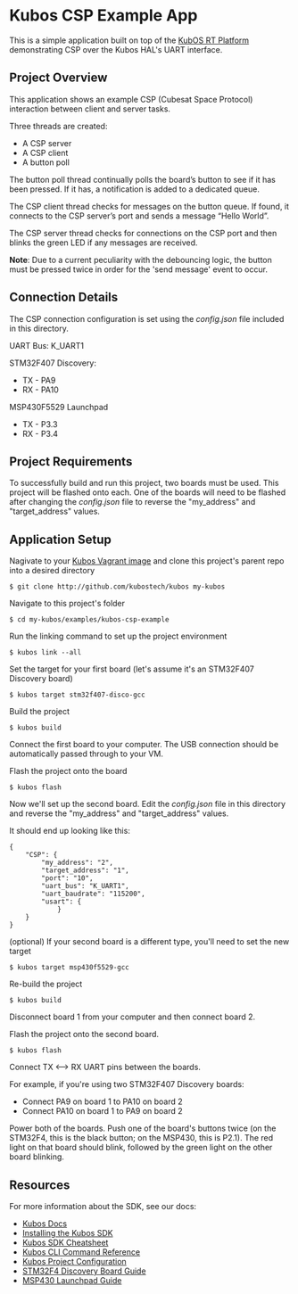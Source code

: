 # Kubos CSP Example App

This is a simple application built on top of the [KubOS RT Platform](https://github.com/kubostech/kubos/tree/master/kubos-rt) demonstrating CSP over the Kubos HAL's UART interface.

## Project Overview

This application shows an example CSP (Cubesat Space Protocol) interaction between client and server tasks.

Three threads are created:
  - A CSP server
  - A CSP client
  - A button poll

The button poll thread continually polls the board’s button to see if it has been pressed. If it has, a notification is added to a dedicated queue.

The CSP client thread checks for messages on the button queue. If found, it connects to the CSP server’s port and sends a message “Hello World”.

The CSP server thread checks for connections on the CSP port and then blinks the green LED if any messages are received.

**Note**: Due to a current peculiarity with the debouncing logic, the button must be pressed twice in order for the 'send message' event to occur.

## Connection Details

The CSP connection configuration is set using the *config.json* file included in this directory.

UART Bus: K_UART1

STM32F407 Discovery:
  - TX - PA9
  - RX - PA10

MSP430F5529 Launchpad
  - TX - P3.3
  - RX - P3.4
  
## Project Requirements

To successfully build and run this project, two boards must be used. This project will be flashed onto each.
One of the boards will need to be flashed after changing the *config.json* file to reverse the "my_address" and "target_address" 
values.

## Application Setup

Nagivate to your [Kubos Vagrant image](docs.kubos.co/sdk-installing.html) and clone this project's parent repo into a desired directory

    $ git clone http://github.com/kubostech/kubos my-kubos
    
Navigate to this project's folder

    $ cd my-kubos/examples/kubos-csp-example
    
Run the linking command to set up the project environment

    $ kubos link --all
    
Set the target for your first board (let's assume it's an STM32F407 Discovery board)

    $ kubos target stm32f407-disco-gcc
    
Build the project

    $ kubos build
    
Connect the first board to your computer. The USB connection should be automatically passed through to your VM.

Flash the project onto the board

    $ kubos flash
    
Now we'll set up the second board. Edit the *config.json* file in this directory and reverse the "my_address" and "target_address" values.

It should end up looking like this:

    {
        "CSP": {
            "my_address": "2",
            "target_address": "1",
            "port": "10",
            "uart_bus": "K_UART1",
            "uart_baudrate": "115200",
            "usart": {            
                }
        }
    }
    
(optional) If your second board is a different type, you'll need to set the new target

    $ kubos target msp430f5529-gcc

Re-build the project

    $ kubos build

Disconnect board 1 from your computer and then connect board 2.

Flash the project onto the second board.    

    $ kubos flash
    
Connect TX <--> RX UART pins between the boards.

For example, if you're using two STM32F407 Discovery boards:

  - Connect PA9 on board 1 to PA10 on board 2
  - Connect PA10 on board 1 to PA9 on board 2 

Power both of the boards. Push one of the board's buttons twice (on the STM32F4, this is the black button; on the MSP430, this is P2.1).
The red light on that board should blink, followed by the green light on the other board blinking.

## Resources

For more information about the SDK, see our docs:

- [Kubos Docs](http://docs.kubos.co)
- [Installing the Kubos SDK](http://docs.kubos.co/1.0.0/sdk-installing.html)
- [Kubos SDK Cheatsheet](http://docs.kubos.co/1.0.0/sdk-cheatsheet.html) 
- [Kubos CLI Command Reference](http://docs.kubos.co/sdk-reference.html) 
- [Kubos Project Configuration](http://docs.kubos.co/1.0.0/sdk-project-config.html)
- [STM32F4 Discovery Board Guide](http://docs.kubos.co/1.0.0/stm32f4-discovery-board-guide.html) 
- [MSP430 Launchpad Guide](http://docs.kubos.co/1.0.0/msp430-launchpad-guide.html) 

    
    
